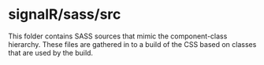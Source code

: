 # signalR/sass/src

This folder contains SASS sources that mimic the component-class hierarchy. These files
are gathered in to a build of the CSS based on classes that are used by the build.
